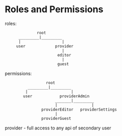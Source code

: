 # Roles and Permissions

roles:

                  root
          _________|_________
          |                  |
         user             provider
                             |
                           editor
                             |
                           guest
permissions:

                      root
              _________|_________
             |                   |
            user            providerAdmin
                          _______|_________
                          |               |
                    providerEditor   providerSettings
                          |
                    providerGuest

provider - full access to any api of secondary user

